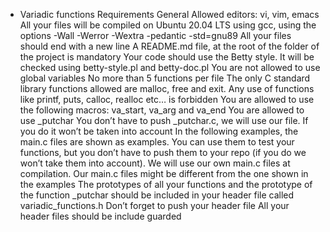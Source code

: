  - Variadic functions
 Requirements
 General
 Allowed editors: vi, vim, emacs
 All your files will be compiled on Ubuntu 20.04 LTS using gcc, using the options -Wall -Werror -Wextra -pedantic -std=gnu89
 All your files should end with a new line
 A README.md file, at the root of the folder of the project is mandatory
 Your code should use the Betty style. It will be checked using betty-style.pl and betty-doc.pl
 You are not allowed to use global variables
 No more than 5 functions per file
 The only C standard library functions allowed are malloc, free and exit. Any use of functions like printf, puts, calloc, realloc etc… is forbidden
 You are allowed to use the following macros: va_start, va_arg and va_end
 You are allowed to use _putchar
 You don’t have to push _putchar.c, we will use our file. If you do it won’t be taken into account
 In the following examples, the main.c files are shown as examples. You can use them to test your functions, but you don’t have to push them to your repo (if you do we won’t take them into account). We will use our own main.c files at compilation. Our main.c files might be different from the one shown in the examples
 The prototypes of all your functions and the prototype of the function _putchar should be included in your header file called variadic_functions.h
 Don’t forget to push your header file
 All your header files should be include guarded
